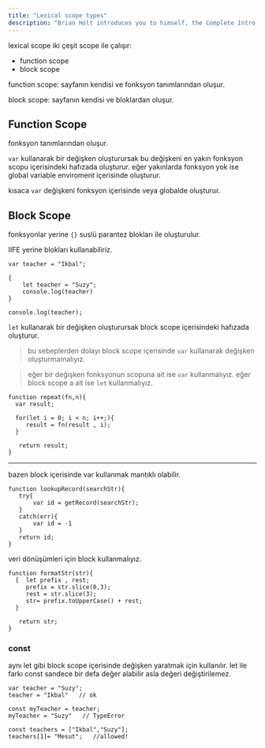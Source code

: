 ```yaml
---
title: "Lexical scope types"
description: "Brian Holt introduces you to himself, the Complete Intro to React version 6, and what you can expect to learn"
---
```


lexical scope iki çeşit scope ile çalışır:

- function scope
- block scope

function scope: sayfanın kendisi ve fonksyon tanımlarından oluşur.

block scope: sayfanın kendisi ve bloklardan oluşur.

## Function Scope

fonksyon tanımlarından oluşur.

`var` kullanarak bir değişken oluşturursak bu değişkeni en yakın fonksyon scopu içerisindeki hafızada oluşturur. eğer yakınlarda fonksyon yok ise global variable enviroment içerisinde oluşturur.

kısaca `var` değişkeni fonksyon içerisinde veya globalde oluşturur.

## Block Scope

fonksyonlar yerine `{}` suslü parantez blokları ile oluşturulur.

IIFE yerine blokları kullanabiliriz.

```
var teacher = "Ikbal";

{
    let teacher = "Suzy";
    console.log(teacher)
}

console.log(teacher);

```

`let` kullanarak bir değişken oluşturursak block scope içerisindeki hafızada oluşturur.

> bu sebeplerden dolayı block scope içerisinde `var` kullanarak değişken oluşturmamalıyız.

> eğer bir değişken fonksyonun scopuna ait ise `var` kullanmalıyız. eğer block scope a ait ise `let` kullanmalıyız.

```
function repeat(fn,n){
  var result;

  for(let i = 0; i < n; i++;){
     result = fn(result , i);
  }

   return result;
}
```

---

bazen block içerisinde var kullanmak mantıklı olabilir.

```
function lookupRecord(searchStr){
   try{
       var id = getRecord(searchStr);
   }
   catch(err){
       var id = -1
   }
   return id;
}
```

veri dönüşümleri için block kullanmalıyız.

```
function formatStr(str){
  {  let prefix , rest;
     prefix = str.slice(0,3);
     rest = str.slice(3);
     str= prefix.toUpperCase() + rest;
  }

   return str;
}
```

### const

aynı let gibi block scope içerisinde değişken yaratmak için kullanılır. let ile farkı const sandece bir defa değer alabilir asla değeri değiştirilemez.

```
var teacher = "Suzy";
teacher = "Ikbal"   // ok

const myTeacher = teacher;
myTeacher = "Suzy"   // TypeError

const teachers = ["Ikbal","Suzy"];
teachers[1]= "Mesut";   //allowed!

```
